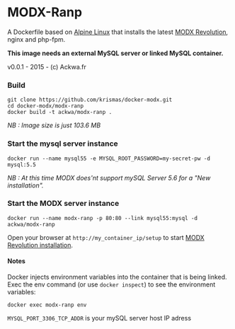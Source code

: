 # MODX-Ranp
A Dockerfile based on [Alpine Linux](gliderlabs/docker-alpine) that installs the latest [MODX Revolution](https://github.com/modxcms/revolution), nginx and php-fpm. 

**This image needs an external MySQL server or linked MySQL container.**

v0.0.1 - 2015 - (c) Ackwa.fr

### Build

```
git clone https://github.com/krismas/docker-modx.git
cd docker-modx/modx-ranp
docker build -t ackwa/modx-ranp .
```

*NB : Image size is just 103.6 MB*

### Start the mysql server instance

```
docker run --name mysql55 -e MYSQL_ROOT_PASSWORD=my-secret-pw -d mysql:5.5
```

*NB : At this time MODX does'nt support mySQL Server 5.6 for a "New installation".*

### Start the MODX server instance

```
docker run --name modx-ranp -p 80:80 --link mysql55:mysql -d ackwa/modx-ranp
```

Open your browser at `http://my_container_ip/setup` to start [MODX Revolution installation](http://rtfm.modx.com/revolution/2.x/getting-started/installation/basic-installation). 

#### Notes

Docker injects environment variables into the container that is being linked.  Exec the env command (or use `docker inspect`) to see the environment variables:

```
docker exec modx-ranp env
```

`MYSQL_PORT_3306_TCP_ADDR` is your mySQL server host IP adress  